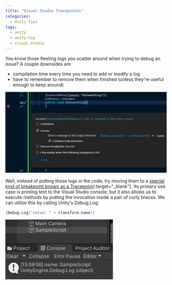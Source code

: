 ```yaml
---
title: "Visual Studio Tracepoints"
categories:
  - Unity Tips
tags:
  - unity
  - unity-tip
  - visual-studio
---
```


You know those fleeting logs you scatter around when trying to debug an issue? A couple downsides are
- compilation time every time you need to add or modify a log
- have to remember to remove them when finished (unless they're useful enough to keep around)

![vs-tracepoints](/assets/images/vs-tracepoints.png)

Well, instead of putting those logs in the code, try moving them to a [special kind of breakpoint known as a Tracepoint](https://devblogs.microsoft.com/visualstudio/tracepoints/){:target="_blank"}. Its primary use case is printing text to the Visual Studio console, but it also allows us to execute methods by putting the invocation inside a pair of curly braces. We can utilize this by calling Unity's Debug.Log:

```csharp
{Debug.Log("value: " + transform.name)}
```

![vs-tracepoints2](/assets/images/vs-tracepoints2.png)